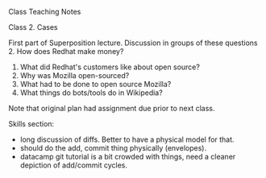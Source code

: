 Class Teaching Notes

Class 2. Cases

First part of Superposition lecture.
Discussion in groups of these questions
  2. How does Redhat make money?
  1. What did Redhat's customers like about open source?
  3. Why was Mozilla open-sourced?
  4. What had to be done to open source Mozilla?
  5. What things do bots/tools do in Wikipedia?
  
Note that original plan had assignment due prior to next class.

Skills section:
- long discussion of diffs.  Better to have a physical model for that.
- should do the add, commit thing physically (envelopes).
- datacamp git tutorial is a bit crowded with things, need a cleaner depiction of add/commit cycles.
